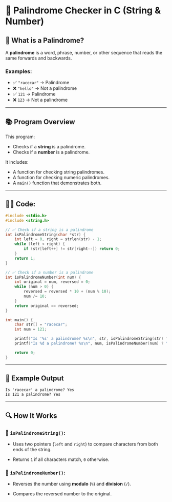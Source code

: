 # 🔁 Palindrome Checker in C (String & Number)

## 📝 **What is a Palindrome?**
A **palindrome** is a word, phrase, number, or other sequence that reads the same forwards and backwards.

### Examples:
- ✅ `"racecar"` → Palindrome
- ❌ `"hello"` → Not a palindrome
- ✅ `121` → Palindrome
- ❌ `123` → Not a palindrome

---

## 📚 **Program Overview**

This program:
- Checks if a **string** is a palindrome.
- Checks if a **number** is a palindrome.

It includes:
- A function for checking string palindromes.
- A function for checking numeric palindromes.
- A `main()` function that demonstrates both.

---

## 🧑‍💻 **Code:**

```c
#include <stdio.h>
#include <string.h>

// ✅ Check if a string is a palindrome
int isPalindromeString(char *str) {
    int left = 0, right = strlen(str) - 1;
    while (left < right) {
        if (str[left++] != str[right--]) return 0;
    }
    return 1;
}

// ✅ Check if a number is a palindrome
int isPalindromeNumber(int num) {
    int original = num, reversed = 0;
    while (num > 0) {
        reversed = reversed * 10 + (num % 10);
        num /= 10;
    }
    return original == reversed;
}

int main() {
    char str[] = "racecar";
    int num = 121;

    printf("Is '%s' a palindrome? %s\n", str, isPalindromeString(str) ? "Yes" : "No");
    printf("Is %d a palindrome? %s\n", num, isPalindromeNumber(num) ? "Yes" : "No");

    return 0;
}
```

---

## 🚀 Example Output
```
Is 'racecar' a palindrome? Yes
Is 121 a palindrome? Yes
```
---
## 🔍 How It Works
### 📌 `isPalindromeString()`:
- Uses two pointers (`left` and `right`) to compare characters from both ends of the string.

- Returns `1` if all characters match, `0` otherwise.

### 📌 `isPalindromeNumber()`:
- Reverses the number using **modulo** (`%`) and **division** (`/`).

- Compares the reversed number to the original.
